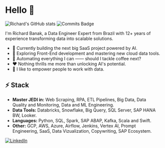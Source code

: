 # Hello 👋

![Richard's GitHub stats](https://github-readme-stats.vercel.app/api?username=richardbnk&show_icons=true&count_private=true&hide=contribs&include_all_commits=true)
![Commits Badge](https://badgen.net/github/commits/richardbnk/richardbnk)



I'm Richard Banak, a Data Engineer Expert from Brazil with 12+ years of experience transforming data into scalable solutions.

- 🔭 Currently building the next big SaaS project powered by AI.
- 🌱 Exploring Front-End development and mastering new cloud data tools.
- 🤔 Automating everything I can —— should I tackle coffee next?
- ❤️ Nothing thrills me more than unlocking AI's potential.
- 👯 I like to empower people to work with data.

## ⚡ Stack

* **Master JEDI in:**   Web Scraping, RPA, ETL Pipelines, Big Data, Data Quality and Monitoring, Data and ML Engineering.
* **Data Tools:**   Databricks, Snowflake, Big Query, SQL Server, SAP HANA BW, Looker.
* **Languages:**   Python, SQL, Spark, SAP ABAP, Kafka, Scala and Swift.
* **Other:**   GCP, AWS, Azure, Airflow, Jenkins, Vertex AI, Prompt Engineering, SaaS, Data Vizualization, Copywriting, SAP Ecosystem.

[![LinkedIn](https://img.shields.io/badge/linkedin-%230077B5.svg?style=for-the-badge&logo=linkedin&logoColor=white)](https://www.linkedin.com/in/richard-banak/)

<!--
**Richardbnk/Richardbnk** is a ✨ _special_ ✨ repository because its `README.md` (this file) appears on your GitHub profile.

Here are some ideas to get you started:

- 🔭 I’m currently working on the next big SaaS project with AI.
- 🌱 I’m currently learning ...
- 👯 I’m looking to collaborate on ...
- 🤔 I’m looking for help with ...
- 💬 Ask me about ...
- 📫 How to reach me: ...
- 😄 Pronouns: ...
- ⚡ Fun fact: ...
-->
